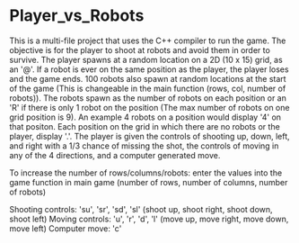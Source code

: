 # Player_vs_Robots
This is a multi-file project that uses the C++ compiler to run the game. The objective is for the player
to shoot at robots and avoid them in order to survive. The player spawns at a random location on a 2D 
(10 x 15) grid, as an '@'. If a robot is ever on the same position as the player, the player loses and 
the game ends. 100 robots also spawn at random locations at the start of the game (This is changeable 
in the main function (rows, col, number of robots)). The robots spawn as the number of robots on each 
position or an 'R' if there is only 1 robot on the position (The max number of robots on one grid 
position is 9). An example 4 robots on a position would display '4' on that positon. Each position on 
the grid in which there are no robots or the player, display '.'. The player is given the controls of 
shooting up, down, left, and right with a 1/3 chance of missing the shot, the controls of moving in any 
of the 4 directions, and a computer generated move. 

To increase the number of rows/columns/robots: enter the values into the game function in main
game (number of rows, number of columns, number of robots)

Shooting controls: 'su', 'sr', 'sd', 'sl' (shoot up, shoot right, shoot down, shoot left)
Moving controls: 'u', 'r', 'd', 'l' (move up, move right, move down, move left)
Computer move: 'c'
